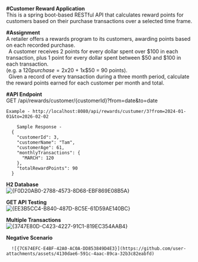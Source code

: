 __#Customer Reward Application__  
  This is a spring boot-based RESTful API that calculates reward points for customers based on their purchase transactions over a selected time frame.

__#Assignment__    
A retailer offers a rewards program to its customers, awarding points based on each recorded purchase.  
  
A customer receives 2 points for every dollar spent over $100 in each transaction, plus 1 point for every dollar spent between $50 and $100 in each transaction.   
(e.g. a $120 purchase = 2x$20 + 1x$50 = 90 points).   
  
Given a record of every transaction during a three month period, calculate the reward points earned for each customer per month and total.  


  
__#API Endpoint__  
    GET /api/rewards/customer/{customerId}?from=date&to=date

    Example - http://localhost:8080/api/rewards/custumer/3?from=2024-01-01&to=2026-02-02

        Sample Response - 
      {
        "customerId": 3,
        "customerName": "Tam",
        "customerAge": 61,
        "monthlyTransactions": {
          "MARCH": 120
        },
        "totalRewardPoints": 90
      }

__H2 Database__   
        ![{F0D20AB0-2788-4573-8D68-EBF869E08B5A}](https://github.com/user-attachments/assets/aeb5b5bc-a118-4ad7-86f9-cd5dacca218b)

__GET API Testing__  
        ![{EE3B5CC4-B840-487D-8C5E-61D59AE140BC}](https://github.com/user-attachments/assets/2d431afe-d3eb-4031-afe9-832d9fb60e28)  

__Multiple Transactions__  
        ![{3747E80D-C423-4227-91C1-819EC354AAB4}](https://github.com/user-attachments/assets/c9d60b85-23be-4c48-921f-4f42cf756f18)

 __Negative Scenario__  
         
      ![{7C674EFC-E4BF-42A0-AC0A-DD853849D4E3}](https://github.com/user-attachments/assets/4130dae6-591c-4aac-89ca-32b3c82eabfd)




